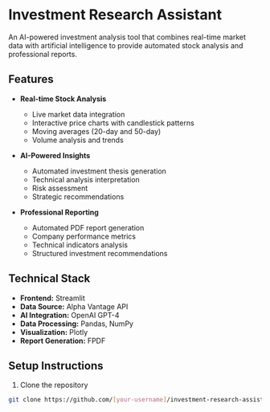 # Investment Research Assistant

An AI-powered investment analysis tool that combines real-time market data with artificial intelligence to provide automated stock analysis and professional reports.

## Features

- **Real-time Stock Analysis**
  - Live market data integration
  - Interactive price charts with candlestick patterns
  - Moving averages (20-day and 50-day)
  - Volume analysis and trends

- **AI-Powered Insights**
  - Automated investment thesis generation
  - Technical analysis interpretation
  - Risk assessment
  - Strategic recommendations

- **Professional Reporting**
  - Automated PDF report generation
  - Company performance metrics
  - Technical indicators analysis
  - Structured investment recommendations

## Technical Stack

- **Frontend:** Streamlit
- **Data Source:** Alpha Vantage API
- **AI Integration:** OpenAI GPT-4
- **Data Processing:** Pandas, NumPy
- **Visualization:** Plotly
- **Report Generation:** FPDF

## Setup Instructions

1. Clone the repository
```bash
git clone https://github.com/[your-username]/investment-research-assistant.git
